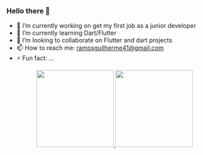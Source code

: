 ### Hello there 👋

- 🔭 I’m currently working on get my first job as a junior developer
- 🌱 I’m currently learning Dart/Flutter
- 👯 I’m looking to collaborate on Flutter and dart projects
- 📫 How to reach me: ramosguilherme41@gmail.com
- ⚡ Fun fact: ...

<div align="center">
  <a href="https://github.com/fonsecguilherme">
  <img height="180em" src="https://github-readme-stats.vercel.app/api?username=fonsecguilherme&show_icons=true&theme=vision-friendly-dark&include_all_commits=true&count_private=true"/>
  <img height="180em" src="https://github-readme-stats.vercel.app/api/top-langs/?username=fonsecguilherme&layout=compact&langs_count=7&theme=vision-friendly-dark"/>
</div>

